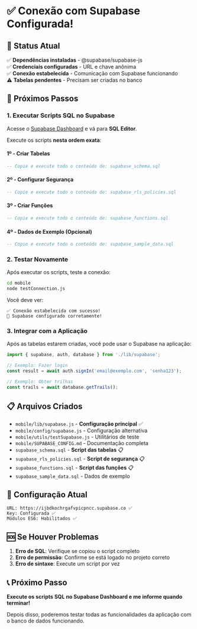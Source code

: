 # ✅ Conexão com Supabase Configurada!

## 🎉 Status Atual

✅ **Dependências instaladas** - @supabase/supabase-js  
✅ **Credenciais configuradas** - URL e chave anônima  
✅ **Conexão estabelecida** - Comunicação com Supabase funcionando  
⚠️ **Tabelas pendentes** - Precisam ser criadas no banco  

## 🚀 Próximos Passos

### 1. Executar Scripts SQL no Supabase

Acesse o [Supabase Dashboard](https://app.supabase.com) e vá para **SQL Editor**.

Execute os scripts **nesta ordem exata**:

#### 1º - Criar Tabelas
```sql
-- Copie e execute todo o conteúdo de: supabase_schema.sql
```

#### 2º - Configurar Segurança
```sql
-- Copie e execute todo o conteúdo de: supabase_rls_policies.sql
```

#### 3º - Criar Funções
```sql
-- Copie e execute todo o conteúdo de: supabase_functions.sql
```

#### 4º - Dados de Exemplo (Opcional)
```sql
-- Copie e execute todo o conteúdo de: supabase_sample_data.sql
```

### 2. Testar Novamente

Após executar os scripts, teste a conexão:

```bash
cd mobile
node testConnection.js
```

Você deve ver:
```
✅ Conexão estabelecida com sucesso!
🎉 Supabase configurado corretamente!
```

### 3. Integrar com a Aplicação

Após as tabelas estarem criadas, você pode usar o Supabase na aplicação:

```javascript
import { supabase, auth, database } from './lib/supabase';

// Exemplo: Fazer login
const result = await auth.signIn('email@exemplo.com', 'senha123');

// Exemplo: Obter trilhas
const trails = await database.getTrails();
```

## 📋 Arquivos Criados

- `mobile/lib/supabase.js` - **Configuração principal** ✅
- `mobile/config/supabase.js` - Configuração alternativa
- `mobile/utils/testSupabase.js` - Utilitários de teste
- `mobile/SUPABASE_CONFIG.md` - Documentação completa
- `supabase_schema.sql` - **Script das tabelas** 📋
- `supabase_rls_policies.sql` - **Script de segurança** 📋
- `supabase_functions.sql` - **Script das funções** 📋
- `supabase_sample_data.sql` - Dados de exemplo

## 🔧 Configuração Atual

```
URL: https://ijbdkochrgafvpicpncc.supabase.co ✅
Key: Configurada ✅
Módulos ES6: Habilitados ✅
```

## 🆘 Se Houver Problemas

1. **Erro de SQL**: Verifique se copiou o script completo
2. **Erro de permissão**: Confirme se está logado no projeto correto
3. **Erro de sintaxe**: Execute um script por vez

## 📞 Próximo Passo

**Execute os scripts SQL no Supabase Dashboard e me informe quando terminar!**

Depois disso, poderemos testar todas as funcionalidades da aplicação com o banco de dados funcionando.